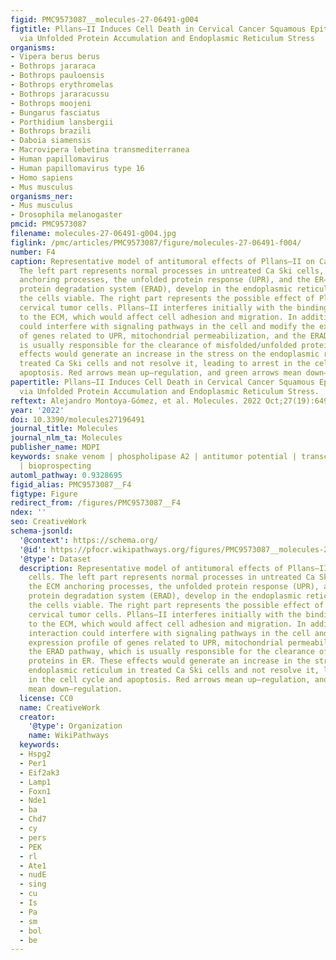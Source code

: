 ```yaml
---
figid: PMC9573087__molecules-27-06491-g004
figtitle: Pllans–II Induces Cell Death in Cervical Cancer Squamous Epithelial Cells
  via Unfolded Protein Accumulation and Endoplasmic Reticulum Stress
organisms:
- Vipera berus berus
- Bothrops jararaca
- Bothrops pauloensis
- Bothrops erythromelas
- Bothrops jararacussu
- Bothrops moojeni
- Bungarus fasciatus
- Porthidium lansbergii
- Bothrops brazili
- Daboia siamensis
- Macrovipera lebetina transmediterranea
- Human papillomavirus
- Human papillomavirus type 16
- Homo sapiens
- Mus musculus
organisms_ner:
- Mus musculus
- Drosophila melanogaster
pmcid: PMC9573087
filename: molecules-27-06491-g004.jpg
figlink: /pmc/articles/PMC9573087/figure/molecules-27-06491-f004/
number: F4
caption: Representative model of antitumoral effects of Pllans–II on Ca Ski cells.
  The left part represents normal processes in untreated Ca Ski cells, where the ECM
  anchoring processes, the unfolded protein response (UPR), and the ER–associated
  protein degradation system (ERAD), develop in the endoplasmic reticulum, keeping
  the cells viable. The right part represents the possible effect of Pllans–II on
  cervical tumor cells. Pllans–II interferes initially with the binding of integrins
  to the ECM, which would affect cell adhesion and migration. In addition, this interaction
  could interfere with signaling pathways in the cell and modify the expression profile
  of genes related to UPR, mitochondrial permeabilization, and the ERAD pathway, which
  is usually responsible for the clearance of misfolded/unfolded proteins in ER. These
  effects would generate an increase in the stress on the endoplasmic reticulum in
  treated Ca Ski cells and not resolve it, leading to arrest in the cell cycle and
  apoptosis. Red arrows mean up–regulation, and green arrows mean down–regulation.
papertitle: Pllans–II Induces Cell Death in Cervical Cancer Squamous Epithelial Cells
  via Unfolded Protein Accumulation and Endoplasmic Reticulum Stress.
reftext: Alejandro Montoya-Gómez, et al. Molecules. 2022 Oct;27(19):6491.
year: '2022'
doi: 10.3390/molecules27196491
journal_title: Molecules
journal_nlm_ta: Molecules
publisher_name: MDPI
keywords: snake venom | phospholipase A2 | antitumor potential | transcriptomic analysis
  | bioprospecting
automl_pathway: 0.9328695
figid_alias: PMC9573087__F4
figtype: Figure
redirect_from: /figures/PMC9573087__F4
ndex: ''
seo: CreativeWork
schema-jsonld:
  '@context': https://schema.org/
  '@id': https://pfocr.wikipathways.org/figures/PMC9573087__molecules-27-06491-g004.html
  '@type': Dataset
  description: Representative model of antitumoral effects of Pllans–II on Ca Ski
    cells. The left part represents normal processes in untreated Ca Ski cells, where
    the ECM anchoring processes, the unfolded protein response (UPR), and the ER–associated
    protein degradation system (ERAD), develop in the endoplasmic reticulum, keeping
    the cells viable. The right part represents the possible effect of Pllans–II on
    cervical tumor cells. Pllans–II interferes initially with the binding of integrins
    to the ECM, which would affect cell adhesion and migration. In addition, this
    interaction could interfere with signaling pathways in the cell and modify the
    expression profile of genes related to UPR, mitochondrial permeabilization, and
    the ERAD pathway, which is usually responsible for the clearance of misfolded/unfolded
    proteins in ER. These effects would generate an increase in the stress on the
    endoplasmic reticulum in treated Ca Ski cells and not resolve it, leading to arrest
    in the cell cycle and apoptosis. Red arrows mean up–regulation, and green arrows
    mean down–regulation.
  license: CC0
  name: CreativeWork
  creator:
    '@type': Organization
    name: WikiPathways
  keywords:
  - Hspg2
  - Per1
  - Eif2ak3
  - Lamp1
  - Foxn1
  - Nde1
  - ba
  - Chd7
  - cy
  - pers
  - PEK
  - rl
  - Ate1
  - nudE
  - sing
  - cu
  - Is
  - Pa
  - sm
  - bol
  - be
---
```

